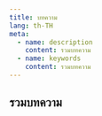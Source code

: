 ```yaml
---
title: บทความ
lang: th-TH
meta:
  - name: description
    content: รวมบทความ
  - name: keywords
    content: รวมบทความ
---
```


## รวมบทความ

<List folder="blogs" />
